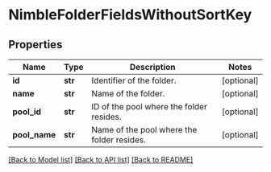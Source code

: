 # NimbleFolderFieldsWithoutSortKey

## Properties
Name | Type | Description | Notes
------------ | ------------- | ------------- | -------------
**id** | **str** | Identifier of the folder. | [optional] 
**name** | **str** | Name of the folder. | [optional] 
**pool_id** | **str** | ID of the pool where the folder resides. | [optional] 
**pool_name** | **str** | Name of the pool where the folder resides. | [optional] 

[[Back to Model list]](../README.md#documentation-for-models) [[Back to API list]](../README.md#documentation-for-api-endpoints) [[Back to README]](../README.md)


